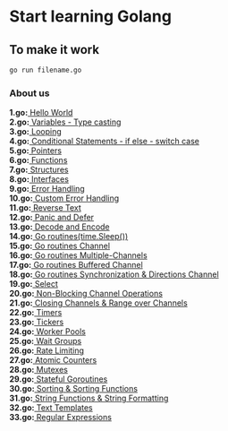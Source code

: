 # Start learning Golang

## To make it work 
```sh
go run filename.go
```

### About us

<b>1.go:</b><a href="https://github.com/kildisismail/go-samples/blob/main/1.go"> Hello World </a><br>
<b>2.go:</b><a href="https://github.com/kildisismail/go-samples/blob/main/2.go"> Variables - Type casting </a><br>
<b>3.go:</b><a href="https://github.com/kildisismail/go-samples/blob/main/3.go"> Looping </a><br>
<b>4.go:</b><a href="https://github.com/kildisismail/go-samples/blob/main/4.go"> Conditional Statements - if else - switch case </a><br>
<b>5.go:</b><a href="https://github.com/kildisismail/go-samples/blob/main/5.go"> Pointers </a><br>
<b>6.go:</b><a href="https://github.com/kildisismail/go-samples/blob/main/6.go"> Functions </a><br>
<b>7.go:</b><a href="https://github.com/kildisismail/go-samples/blob/main/7.go"> Structures </a><br>
<b>8.go:</b><a href="https://github.com/kildisismail/go-samples/blob/main/8.go"> Interfaces </a><br>
<b>9.go:</b><a href="https://github.com/kildisismail/go-samples/blob/main/9.go"> Error Handling </a><br>
<b>10.go:</b><a href="https://github.com/kildisismail/go-samples/blob/main/10.go"> Custom Error Handling </a><br>
<b>11.go:</b><a href="https://github.com/kildisismail/go-samples/blob/main/11.go"> Reverse Text </a><br/>
<b>12.go:</b><a href="https://github.com/kildisismail/go-samples/blob/main/12.go"> Panic and Defer </a><br/>
<b>13.go:</b><a href="https://github.com/kildisismail/go-samples/blob/main/13.go"> Decode and Encode </a><br/>
<b>14.go:</b><a href="https://github.com/kildisismail/go-samples/blob/main/14.go"> Go routines(time.Sleep()) </a><br/>
<b>15.go:</b><a href="https://github.com/kildisismail/go-samples/blob/main/15.go"> Go routines Channel </a><br/>
<b>16.go:</b><a href="https://github.com/kildisismail/go-samples/blob/main/16.go"> Go routines Multiple-Channels </a><br/>
<b>17.go:</b><a href="https://github.com/kildisismail/go-samples/blob/main/17.go"> Go routines Buffered Channel </a><br/>
<b>18.go:</b><a href="https://github.com/kildisismail/go-samples/blob/main/18.go"> Go routines Synchronization & Directions Channel </a><br/>
<b>19.go:</b><a href="https://github.com/kildisismail/go-samples/blob/main/19.go"> Select </a><br/>
<b>20.go:</b><a href="https://github.com/kildisismail/go-samples/blob/main/20.go"> Non-Blocking Channel Operations </a><br/>
<b>21.go:</b><a href="https://github.com/kildisismail/go-samples/blob/main/21.go"> Closing Channels & Range over Channels </a><br/>
<b>22.go:</b><a href="https://github.com/kildisismail/go-samples/blob/main/22.go"> Timers </a><br/>
<b>23.go:</b><a href="https://github.com/kildisismail/go-samples/blob/main/23.go"> Tickers </a><br/>
<b>24.go:</b><a href="https://github.com/kildisismail/go-samples/blob/main/24.go"> Worker Pools </a><br/>
<b>25.go:</b><a href="https://github.com/kildisismail/go-samples/blob/main/25.go"> Wait Groups </a><br/>
<b>26.go:</b><a href="https://github.com/kildisismail/go-samples/blob/main/26.go"> Rate Limiting </a><br/>
<b>27.go:</b><a href="https://github.com/kildisismail/go-samples/blob/main/27.go"> Atomic Counters </a><br/>
<b>28.go:</b><a href="https://github.com/kildisismail/go-samples/blob/main/28.go"> Mutexes </a><br/>
<b>29.go:</b><a href="https://github.com/kildisismail/go-samples/blob/main/29.go"> Stateful Goroutines </a><br/>
<b>30.go:</b><a href="https://github.com/kildisismail/go-samples/blob/main/30.go"> Sorting & Sorting Functions </a><br/>
<b>31.go:</b><a href="https://github.com/kildisismail/go-samples/blob/main/31.go"> String Functions & String Formatting </a><br/>
<b>32.go:</b><a href="https://github.com/kildisismail/go-samples/blob/main/32.go"> Text Templates </a><br/>
<b>33.go:</b><a href="https://github.com/kildisismail/go-samples/blob/main/33.go"> Regular Expressions </a><br/>